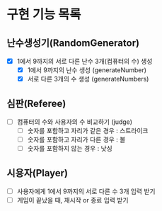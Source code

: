 # 구현 기능 목록

## 난수생성기(RandomGenerator)
- [x] 1에서 9까지의 서로 다른 난수 3개(컴퓨터의 수) 생성
    - [x] 1에서 9까지의 난수 생성 (generateNumber)
    - [x] 서로 다른 3개의 수 생성 (generateNumbers)

## 심판(Referee)
- [ ] 컴퓨터의 수와 사용자의 수 비교하기 (judge)
  - [ ] 숫자를 포함하고 자리가 같은 경우 : 스트라이크
  - [ ] 숫자를 포함하고 자리가 다른 경우 : 볼
  - [ ] 숫자를 포함하지 않는 경우 : 낫싱

## 시용자(Player)
- [ ] 사용자에게 1에서 9까지의 서로 다른 수 3개 입력 받기
- [ ] 게임이 끝났을 때, 재시작 or 종료 입력 받기

